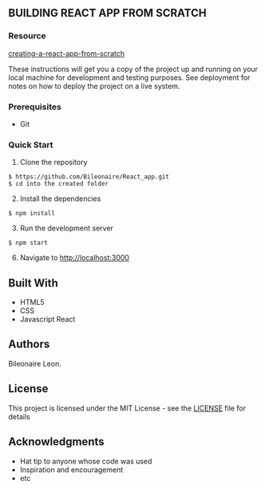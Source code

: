 ## BUILDING REACT APP FROM SCRATCH

### Resource

[creating-a-react-app-from-scratch](https://blog.usejournal.com/creating-a-react-app-from-scratch-f3c693b84658)


These instructions will get you a copy of the project up and running on your local machine for development and testing purposes. See deployment for notes on how to deploy the project on a live system.

### Prerequisites

* Git


### Quick Start

1. Clone the repository

```
$ https://github.com/Bileonaire/React_app.git
$ cd into the created folder
```


2. Install the dependencies

```
$ npm install
```

3. Run the development server

```
$ npm start
```

6. Navigate to [http://localhost:3000](http://localhost:3000)


## Built With

* HTML5
* CSS
* Javascript React

## Authors

Bileonaire Leon.

## License

This project is licensed under the MIT License - see the [LICENSE](LICENSE) file for details

## Acknowledgments

* Hat tip to anyone whose code was used
* Inspiration and encouragement
* etc
